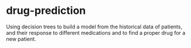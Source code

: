 # drug-prediction
Using decision trees to build a model from the historical data of patients, and their response to different medications and to find a proper drug for a new patient.
